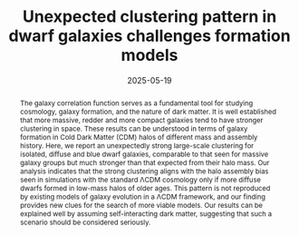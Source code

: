 ---
title: Unexpected clustering pattern in dwarf galaxies challenges formation models
authors:
- Ziwen Zhang
- Yangyao Chen
- Yu Rong
- Huiyuan Wang
- Houjun Mo
- Xiong Luo
- Hao Li
date: '2025-05-19'
publishDate: '2025-05-20'
publication_types:
- article-journal
publication: '*Nature*'
doi: ''
tags:
- Astrophysics - Cosmology and Nongalactic Astrophysics
- Astrophysics - Astrophysics of Galaxies

abstract: The galaxy correlation function serves as a fundamental tool for studying cosmology, galaxy formation, and the nature of dark matter. It is well established that more massive, redder and more compact galaxies tend to have stronger clustering in space. These results can be understood in terms of galaxy formation in Cold Dark Matter (CDM) halos of different mass and assembly history. Here, we report an unexpectedly strong large-scale clustering for isolated, diffuse and blue dwarf galaxies, comparable to that seen for massive galaxy groups but much stronger than that expected from their halo mass. Our analysis indicates that the strong clustering aligns with the halo assembly bias seen in simulations with the standard ΛCDM cosmology only if more diffuse dwarfs formed in low-mass halos of older ages. This pattern is not reproduced by existing models of galaxy evolution in a ΛCDM framework, and our finding provides new clues for the search of more viable models. Our results can be explained well by assuming self-interacting dark matter, suggesting that such a scenario should be considered seriously.

tags:
  - Assembly Bias from Dwarf Galaxies

featured: true

image:
  caption: 'Image credit: [**Ziwen Zhang**](https://arxiv.org/pdf/2504.03305)'
  focal_point: ""
  preview_only: false

links:
- name: arXiv
  url: https://arxiv.org/abs/2504.03305
---